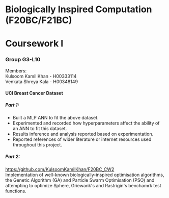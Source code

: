 # Biologically Inspired Computation (F20BC/F21BC)
# Coursework I

### Group G3-L10
Members:  
Kulsoom Kamil Khan - H00333114  
Venkata Shreya Kala - H00348149  

#### UCI Breast Cancer Dataset
##### Part 1:
* Built a MLP ANN to fit the above dataset.
* Experimented and recorded how hyperparameters affect the ability of an ANN to fit this dataset.
* Results inference and analysis reported based on experimentation.
* Reported references of wider literature or internet resources used throughout this project.


##### Part 2:
https://github.com/KulsoomKamilKhan/F20BC_CW2  
Implementation of well-known biologically-inspired optimisation algorithms, the Genetic Algorithm (GA) and Particle Swarm Optimisation (PSO) and attempting to optimize Sphere, Griewank's and Rastrigin's benchamrk test functions.
